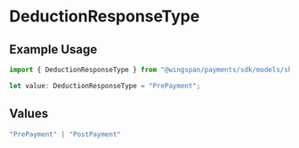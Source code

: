 # DeductionResponseType

## Example Usage

```typescript
import { DeductionResponseType } from "@wingspan/payments/sdk/models/shared";

let value: DeductionResponseType = "PrePayment";
```

## Values

```typescript
"PrePayment" | "PostPayment"
```